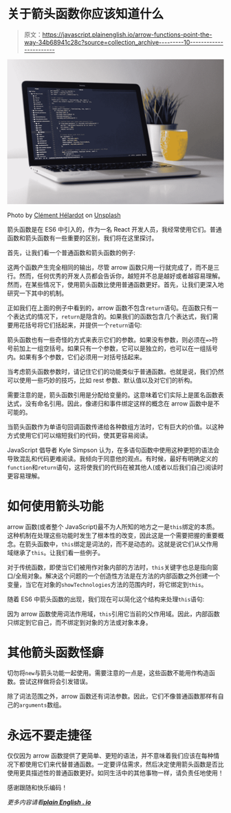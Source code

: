 # 关于箭头函数你应该知道什么

> 原文：<https://javascript.plainenglish.io/arrow-functions-point-the-way-34b68941c28c?source=collection_archive---------10----------------------->

![](img/c28702e304c43416bf123b468ce8f42e.png)

Photo by [Clément Hélardot](https://unsplash.com/@clemhlrdt?utm_source=medium&utm_medium=referral) on [Unsplash](https://unsplash.com?utm_source=medium&utm_medium=referral)

箭头函数是在 ES6 中引入的，作为一名 React 开发人员，我经常使用它们。普通函数和箭头函数有一些重要的区别，我们将在这里探讨。

首先，让我们看一个普通函数和箭头函数的例子:

这两个函数产生完全相同的输出，尽管 arrow 函数只用一行就完成了，而不是三行。然而，任何优秀的开发人员都会告诉你，越短并不总是越好或者越容易理解。然而，在某些情况下，使用箭头函数比使用普通函数更好。首先，让我们更深入地研究一下其中的机制。

正如我们在上面的例子中看到的，arrow 函数不包含`return`语句。在函数只有一个表达式的情况下，`return`是隐含的。如果我们的函数包含几个表达式，我们需要用花括号将它们括起来，并提供一个`return`语句:

箭头函数也有一些奇怪的方式来表示它们的参数。如果没有参数，则必须在`=>`符号前加上一组空括号。如果只有一个参数，它可以是独立的，也可以在一组括号内。如果有多个参数，它们必须用一对括号括起来。

当考虑箭头函数参数时，请记住它们的功能类似于普通函数。也就是说，我们仍然可以使用一些巧妙的技巧，比如 rest 参数、默认值以及对它们的析构。

需要注意的是，箭头函数引用是分配给变量的。这意味着它们实际上是匿名函数表达式，没有命名引用。因此，像递归和事件绑定这样的概念在 arrow 函数中是不可能的。

当箭头函数作为单语句回调函数传递给各种数组方法时，它有巨大的价值。以这种方式使用它们可以缩短我们的代码，使其更容易阅读。

JavaScript 倡导者 Kyle Simpson 认为，在多语句函数中使用这种更短的语法会导致混乱和代码更难阅读。我倾向于同意他的观点。有时候，最好有明确定义的`function`和`return`语句，这将使我们的代码在被其他人(或者以后我们自己)阅读时更容易理解。

# 如何使用箭头功能

arrow 函数(或者整个 JavaScript)最不为人所知的地方之一是`this`绑定的本质。这种机制在处理这些功能时发生了根本性的改变，因此这是一个需要把握的重要概念。在箭头函数中，`this`绑定是词法的，而不是动态的。这就是说它们从父作用域继承了`this`。让我们看一些例子。

对于传统函数，即使当它们被用作对象内部的方法时，`this`关键字也总是指向窗口/全局对象。解决这个问题的一个创造性方法是在方法的内部函数之外创建一个变量，当它在对象的`showTechnologies`方法的范围内时，将它绑定到`this`。

随着 ES6 中箭头函数的出现，我们现在可以简化这个结构来处理`this`语句:

因为 arrow 函数使用词法作用域，`this`引用它当前的父作用域。因此，内部函数只绑定到它自己，而不绑定到对象的方法或对象本身。

# 其他箭头函数怪癖

切勿将`new`与箭头功能一起使用。需要注意的一点是，这些函数不能用作构造函数。尝试这样做将会引发错误。

除了词法范围之外，arrow 函数还有词法参数。因此，它们不像普通函数那样有自己的`arguments`数组。

# 永远不要走捷径

仅仅因为 arrow 函数提供了更简单、更短的语法，并不意味着我们应该在每种情况下都使用它们来代替普通函数。一定要评估需求，然后决定使用箭头函数是否比使用更具描述性的普通函数更好。如同生活中的其他事物一样，请负责任地使用！

感谢跟随和快乐编码！

*更多内容请看*[***plain English . io***](http://plainenglish.io)